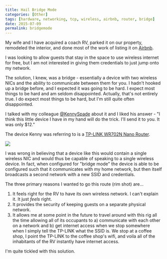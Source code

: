 ```yaml
---
title: Hail Bridge Mode
categories: [Other]
tags: [hardware, networking, tcp, wireless, airbnb, router, bridge]
date: 2015-07-09
permalink: bridgemode
---
```


My wife and I have acquired a coach RV, parked it on our property, remodeled the interior, and done most of the work of listing it on [Airbnb](http://www.airbnb.com).
<!-- xmore -->

I was looking to allow guests that stay in the space to use wireless internet for free, but I am not interested in giving them credentials to just jump onto my network.

The solution, I knew, was a bridge <!-- xmore --> - essentially a device with two wireless NICs and the ability to communicate between them for you. I hadn&#39;t hooked up a bridge before, and I expected it was going to be hard. I expect most things to be hard and am seldom disappointed. Actually, that&#39;s not entirely true. I do expect most things to be hard, but I&#39;m still quite often disappointed.

I talked with my colleague [@KennySpade](http://www.twitter.com/kennyspade) about it and I liked his answer - "I think this little device I have in my hand will do the trick. I&#39;ll send it to you. It was only $12."

The device Kenny was referring to is a [TP-LINK WR702N Nano Router](http://www.tp-link.com/en/products/details/cat-9_TL-WR702N.html).

![](/files/bridgemode_01.jpg)

I was wrong in believing that a device like this would contain a single wireless NIC and would thus be capable of speaking to a single wireless device. In fact, when configured for "bridge mode" the device is able to be configured such that it communicates with my home network, but then itself broadcasts a second network with a new SSID and credentials.

The three primary reasons I wanted to go this route (rim shot) are...

1.  It feels right for the RV to have its own wireless network. I can&#39;t explain it. It just _feels_ right.
2.  It provides the security of keeping guests on a separate physical network.
3.  It allows me at some point in the future to travel around with this rig all the time allowing all of its occupants to a) communicate with each other on a network and b) get internet access when we stop somewhere when I simply tell the TP-LINK what the SSID is. We stop at a coffee shop, I point the TP-LINK to the coffee shop&#39;s wifi, and voila all of the inhabitants of the RV instantly have internet access.

I&#39;m quite tickled with this solution.